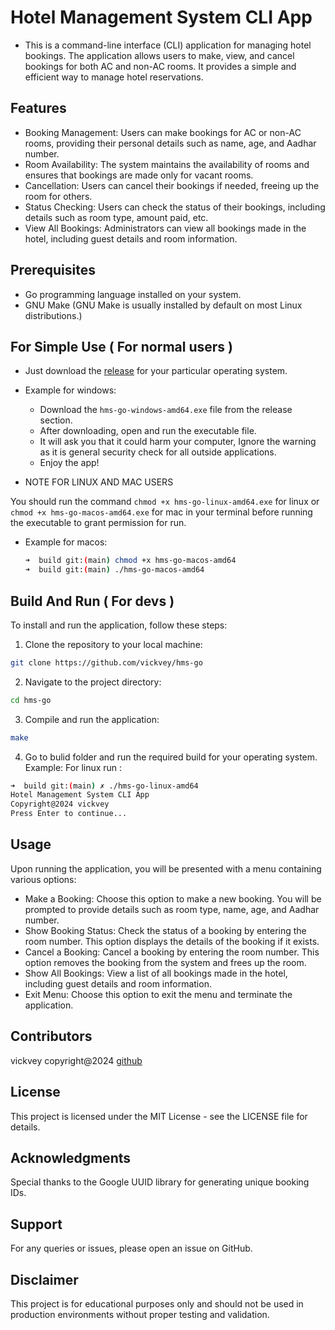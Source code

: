 # Hotel Management System CLI App

- This is a command-line interface (CLI) application for managing hotel bookings. The application allows users to make, view, and cancel bookings for both AC and non-AC rooms. It provides a simple and efficient way to manage hotel reservations.

## Features

- Booking Management: Users can make bookings for AC or non-AC rooms, providing their personal details such as name, age, and Aadhar number.
- Room Availability: The system maintains the availability of rooms and ensures that bookings are made only for vacant rooms.
- Cancellation: Users can cancel their bookings if needed, freeing up the room for others.
- Status Checking: Users can check the status of their bookings, including details such as room type, amount paid, etc.
- View All Bookings: Administrators can view all bookings made in the hotel, including guest details and room information.

## Prerequisites

- Go programming language installed on your system.
- GNU Make (GNU Make is usually installed by default on most Linux distributions.)

## For Simple Use ( For normal users )
- Just download the [release](https://github.com/vickvey/hms-go/releases/tag/v1.0.0) for your particular operating system.
- Example for windows:
  - Download the `hms-go-windows-amd64.exe` file from the release section.
  - After downloading, open and run the executable file.
  - It will ask you that it could harm your computer, Ignore the warning as it is general security check for all outside applications.
  - Enjoy the app!

- NOTE FOR LINUX AND MAC USERS

You should run the command `chmod +x hms-go-linux-amd64.exe` for linux or `chmod +x hms-go-macos-amd64.exe` for mac in your terminal before running the executable to grant permission for run. 

- Example for macos:
  ```bash
  ➜  build git:(main) chmod +x hms-go-macos-amd64 
  ➜  build git:(main) ./hms-go-macos-amd64   
  ```

## Build And Run ( For devs )

To install and run the application, follow these steps:

1. Clone the repository to your local machine:

```bash
git clone https://github.com/vickvey/hms-go
```

2. Navigate to the project directory:

```bash
cd hms-go
```

3. Compile and run the application:

```bash
make
```
4. Go to bulid folder and run the required build for your operating system.
  Example: For linux run  :
  ```bash
  ➜  build git:(main) ✗ ./hms-go-linux-amd64 
Hotel Management System CLI App
Copyright@2024 vickvey
Press Enter to continue...
  ```

## Usage

Upon running the application, you will be presented with a menu containing various options:

- Make a Booking: Choose this option to make a new booking. You will be prompted to provide details such as room type, name, age, and Aadhar number.
- Show Booking Status: Check the status of a booking by entering the room number. This option displays the details of the booking if it exists.
- Cancel a Booking: Cancel a booking by entering the room number. This option removes the booking from the system and frees up the room.
- Show All Bookings: View a list of all bookings made in the hotel, including guest details and room information.
- Exit Menu: Choose this option to exit the menu and terminate the application.

## Contributors

vickvey copyright@2024
[github](https://github.com/vickvey)

## License

This project is licensed under the MIT License - see the LICENSE file for details.

## Acknowledgments

Special thanks to the Google UUID library for generating unique booking IDs.

## Support

For any queries or issues, please open an issue on GitHub.

## Disclaimer

This project is for educational purposes only and should not be used in production environments without proper testing and validation.
